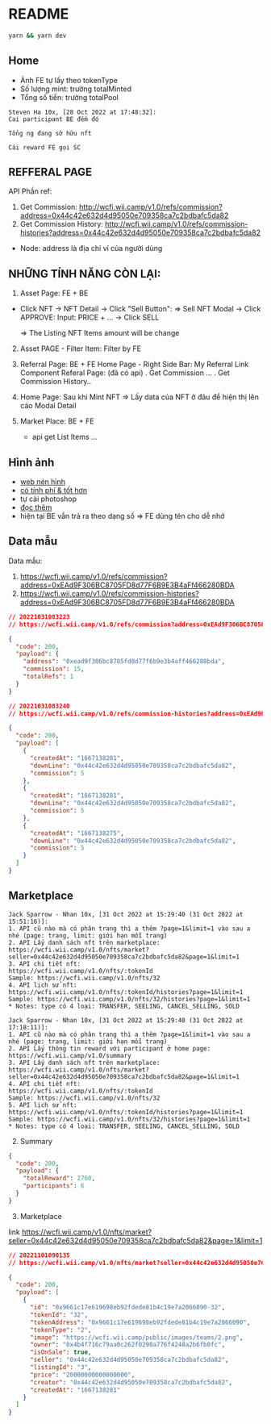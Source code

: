 # README

```bash
yarn && yarn dev
```

## Home

[28 oct 2022 at 17:08:25]: http://wcfi.wii.camp/v1.0/teams

- Ảnh FE tự lấy theo tokenType
- Số lượng mint: trường totalMinted
- Tổng số tiền: trường totalPool

```
Steven Ha 10x, [28 Oct 2022 at 17:48:32]:
Cai participant BE đếm đó

Tổng ng đang sỡ hữu nft

Cái reward FE gọi SC
```

## REFFERAL PAGE

API Phần ref:

1. Get Commission: http://wcfi.wii.camp/v1.0/refs/commission?address=0x44c42e632d4d95050e709358ca7c2bdbafc5da82
2. Get Commission History: http://wcfi.wii.camp/v1.0/refs/commission-histories?address=0x44c42e632d4d95050e709358ca7c2bdbafc5da82

- Node: address là địa chỉ ví của người dùng

## NHỮNG TÍNH NĂNG CÒN LẠI:

1. Asset Page: FE + BE

- Click NFT -> NFT Detail -> Click "Sell Button": => Sell NFT Modal
  -> Click APPROVE:
  Input: PRICE + ...
  -> Click SELL

  => The Listing NFT Items amount will be change

2. Asset PAGE - Filter Item: Filter by FE

3. Referral Page: BE + FE
   Home Page - Right Side Bar: My Referral Link Component
   Referal Page: (đã có api)
   . Get Commission ...
   . Get Commission History..

4. Home Page: Sau khi Mint NFT => Lấy data của NFT ở đâu để hiện thị lên cáo Modal Detail

5. Market Place: BE + FE
   - api get List Items
     ...

## Hình ảnh

- [web nén hình](https://imagecompressor.com/)
- [có tính phí & tốt hơn](https://tinypng.com/)
- tự cài photoshop
- [đọc thêm](https://www.wpbeginner.com/beginners-guide/speed-wordpress-save-images-optimized-web/)
- hiện tại BE vẫn trả ra theo dạng số => FE dùng tên cho dễ nhớ

## Data mẫu

Data mẫu:

1. https://wcfi.wii.camp/v1.0/refs/commission?address=0xEAd9F306BC8705FD8d77F6B9E3B4aFf466280BDA
2. https://wcfi.wii.camp/v1.0/refs/commission-histories?address=0xEAd9F306BC8705FD8d77F6B9E3B4aFf466280BDA

```json
// 20221031083223
// https://wcfi.wii.camp/v1.0/refs/commission?address=0xEAd9F306BC8705FD8d77F6B9E3B4aFf466280BDA

{
  "code": 200,
  "payload": {
    "address": "0xead9f306bc8705fd8d77f6b9e3b4aff466280bda",
    "commission": 15,
    "totalRefs": 1
  }
}
```

```json
// 20221031083240
// https://wcfi.wii.camp/v1.0/refs/commission-histories?address=0xEAd9F306BC8705FD8d77F6B9E3B4aFf466280BDA

{
  "code": 200,
  "payload": [
    {
      "createdAt": "1667138281",
      "downLine": "0x44c42e632d4d95050e709358ca7c2bdbafc5da82",
      "commission": 5
    },
    {
      "createdAt": "1667138281",
      "downLine": "0x44c42e632d4d95050e709358ca7c2bdbafc5da82",
      "commission": 5
    },
    {
      "createdAt": "1667138275",
      "downLine": "0x44c42e632d4d95050e709358ca7c2bdbafc5da82",
      "commission": 5
    }
  ]
}
```

## Marketplace

```
Jack Sparrow - Nhan 10x, [31 Oct 2022 at 15:29:40 (31 Oct 2022 at 15:51:16)]:
1. API cũ nào mà có phân trang thì a thêm ?page=1&limit=1 vào sau a nhé (page: trang, limit: giới hạn mỗi trang)
2. API Lấy danh sách nft trên marketplace: https://wcfi.wii.camp/v1.0/nfts/market?seller=0x44c42e632d4d95050e709358ca7c2bdbafc5da82&page=1&limit=1
3. API chi tiết nft:
https://wcfi.wii.camp/v1.0/nfts/:tokenId
Sample: https://wcfi.wii.camp/v1.0/nfts/32
4. API lịch sử nft:
https://wcfi.wii.camp/v1.0/nfts/:tokenId/histories?page=1&limit=1
Sample: https://wcfi.wii.camp/v1.0/nfts/32/histories?page=1&limit=1
* Notes: type có 4 loại: TRANSFER, SEELING, CANCEL_SELLING, SOLD
```

```
Jack Sparrow - Nhan 10x, [31 Oct 2022 at 15:29:40 (31 Oct 2022 at 17:18:11)]:
1. API cũ nào mà có phân trang thì a thêm ?page=1&limit=1 vào sau a nhé (page: trang, limit: giới hạn mỗi trang)
2. API Lấy thông tin reward với participant ở home page: https://wcfi.wii.camp/v1.0/summary
3. API Lấy danh sách nft trên marketplace: https://wcfi.wii.camp/v1.0/nfts/market?seller=0x44c42e632d4d95050e709358ca7c2bdbafc5da82&page=1&limit=1
4. API chi tiết nft:
https://wcfi.wii.camp/v1.0/nfts/:tokenId
Sample: https://wcfi.wii.camp/v1.0/nfts/32
5. API lịch sử nft:
https://wcfi.wii.camp/v1.0/nfts/:tokenId/histories?page=1&limit=1
Sample: https://wcfi.wii.camp/v1.0/nfts/32/histories?page=1&limit=1
* Notes: type có 4 loại: TRANSFER, SEELING, CANCEL_SELLING, SOLD
```

2. Summary

```json
{
  "code": 200,
  "payload": {
    "totalReward": 2760,
    "participants": 6
  }
}
```

3. Marketplace

link
https://wcfi.wii.camp/v1.0/nfts/market?seller=0x44c42e632d4d95050e709358ca7c2bdbafc5da82&page=1&limit=1

```json
// 20221101090135
// https://wcfi.wii.camp/v1.0/nfts/market?seller=0x44c42e632d4d95050e709358ca7c2bdbafc5da82&page=1&limit=1

{
  "code": 200,
  "payload": [
    {
      "id": "0x9661c17e619698eb92fdede81b4c19e7a2066090-32",
      "tokenId": "32",
      "tokenAddress": "0x9661c17e619698eb92fdede81b4c19e7a2066090",
      "tokenType": "2",
      "image": "https://wcfi.wii.camp/public/images/teams/2.png",
      "owner": "0x4b4f716c79aa0c262f0290a776f4248a2b6fb0fc",
      "isOnSale": true,
      "seller": "0x44c42e632d4d95050e709358ca7c2bdbafc5da82",
      "listingId": "3",
      "price": "20000000000000000",
      "creator": "0x44c42e632d4d95050e709358ca7c2bdbafc5da82",
      "createdAt": "1667138281"
    }
  ]
}
```

